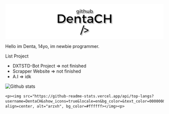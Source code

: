 <body>
    <a href=https://github.com/DentaCH><img src="./github.jpg", align=center></img></a>
    <p align=left> Hello im Denta, 14yo, im newbie programmer.<p>

List Project
- DXTSTD-Bot Project => not finished
- Scrapper Website => not finished
- A.I => idk
     
![Github stats](https://github-readme-stats.vercel.app/api?username=DentaCH&show_icons=true&title_color=ffffff&icon_color=bb2acf&text_color=daf7dc&bg_color=151515)

    <p><img src="https://github-readme-stats.vercel.app/api/top-langs?username=DentaCH&show_icons=true&locale=en&bg_color=&text_color=000000&layout=compact", align=center, alt="arzxh", bg_color=#ffffff></img><p>
</body>

 
<!--
**DentaStudio/DentaStudio** is a ✨ _special_ ✨ repository because its `README.md` (this file) appears on your GitHub profile.

Here are some ideas to get you started:

- 🔭 I’m currently working on ...
- 🌱 I’m currently learning ...
- 👯 I’m looking to collaborate on ...
- 🤔 I’m looking for help with ...
- 💬 Ask me about ...
- 📫 How to reach me: ...
- 😄 Pronouns: ...
- ⚡ Fun fact: ...
-->

